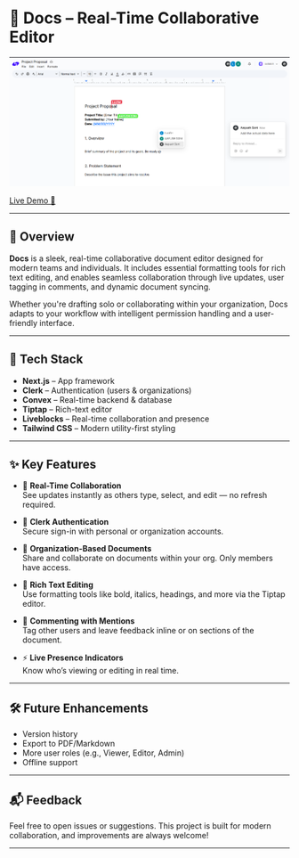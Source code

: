 # 📄 Docs – Real-Time Collaborative Editor

![Preview](./public/preview.png)

[Live Demo 🚀](https://docs-iota-navy.vercel.app/)

---

## 📝 Overview

**Docs** is a sleek, real-time collaborative document editor designed for modern teams and individuals. It includes essential formatting tools for rich text editing, and enables seamless collaboration through live updates, user tagging in comments, and dynamic document syncing.

Whether you're drafting solo or collaborating within your organization, Docs adapts to your workflow with intelligent permission handling and a user-friendly interface.

---

## 🔧 Tech Stack

- **Next.js** – App framework
- **Clerk** – Authentication (users & organizations)
- **Convex** – Real-time backend & database
- **Tiptap** – Rich-text editor
- **Liveblocks** – Real-time collaboration and presence
- **Tailwind CSS** – Modern utility-first styling

---

## ✨ Key Features

- 🧠 **Real-Time Collaboration**  
  See updates instantly as others type, select, and edit — no refresh required.

- 🔐 **Clerk Authentication**  
  Secure sign-in with personal or organization accounts.

- 🏢 **Organization-Based Documents**  
  Share and collaborate on documents within your org. Only members have access.

- 🎨 **Rich Text Editing**  
  Use formatting tools like bold, italics, headings, and more via the Tiptap editor.

- 💬 **Commenting with Mentions**  
  Tag other users and leave feedback inline or on sections of the document.

- ⚡ **Live Presence Indicators**  
  Know who’s viewing or editing in real time.

---

## 🛠️ Future Enhancements

- Version history
- Export to PDF/Markdown
- More user roles (e.g., Viewer, Editor, Admin)
- Offline support

---

## 📬 Feedback

Feel free to open issues or suggestions. This project is built for modern collaboration, and improvements are always welcome!

---
